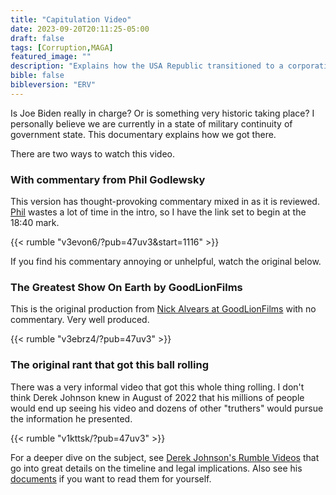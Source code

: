 ```yaml
---
title: "Capitulation Video"
date: 2023-09-20T20:11:25-05:00
draft: false
tags: [Corruption,MAGA]
featured_image: ""
description: "Explains how the USA Republic transitioned to a corporation in 1871 and how that is being remedied."
bible: false
bibleversion: "ERV"
---
```


Is Joe Biden really in charge?  Or is something very historic taking place?  I personally believe we are currently in a state of military continuity of government state. This documentary explains how we got there.

There are two ways to watch this video.

### With commentary from Phil Godlewsky

This version has thought-provoking commentary mixed in as it is reviewed.  [Phil](https://rumble.com/user/philgodlewski) wastes a lot of time in the intro, so I have the link set to begin at the 18:40 mark.  

{{< rumble "v3evon6/?pub=47uv3&start=1116" >}}

If you find his commentary annoying or unhelpful, watch the original below.

### The Greatest Show On Earth by GoodLionFilms

This is the original production from [Nick Alvears at GoodLionFilms](https://rumble.com/user/GoodLionFilms) with no commentary.  Very well produced.

{{< rumble "v3ebrz4/?pub=47uv3" >}}

### The original rant that got this ball rolling

There was a very informal video that got this whole thing rolling.  I don't think Derek Johnson knew in August of 2022 that his millions of people would end up seeing his video and dozens of other "truthers" would pursue the information he presented.

{{< rumble "v1kttsk/?pub=47uv3" >}}

For a deeper dive on the subject, see [Derek Johnson's Rumble Videos](https://rumble.com/user/RattleTrap1776) that go into great details on the timeline and legal implications.  Also see his [documents](https://thedocuments.info) if you want to read them for yourself.